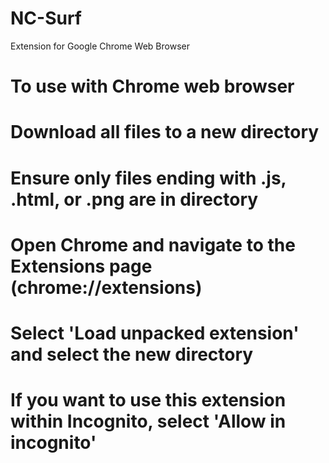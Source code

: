 # NC-Surf
Extension for Google Chrome Web Browser

# To use with Chrome web browser
# Download all files to a new directory
# Ensure only files ending with .js, .html, or .png are in directory
# Open Chrome and navigate to the Extensions page (chrome://extensions)
# Select 'Load unpacked extension' and select the new directory
# If you want to use this extension within Incognito, select 'Allow in incognito'
